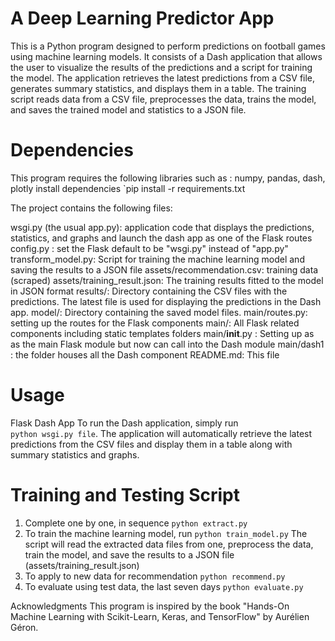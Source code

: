 # A Deep Learning Predictor App

This is a Python program designed to perform predictions on football games using machine learning models. 
It consists of a Dash application that allows the user to visualize the results of the predictions and a script for training the model. The application retrieves the latest predictions from a CSV file, generates summary statistics, and displays them in a table. The training script reads data from a CSV file, preprocesses the data, trains the model, and saves the trained model and statistics to a JSON file.

# Dependencies
This program requires the following libraries such as : numpy, pandas, dash, plotly
install dependencies 
`pip install -r requirements.txt


The project contains the following files:

wsgi.py (the usual app.py):  application code that displays the predictions, statistics, and graphs and launch the dash app as one of the Flask routes
config.py : set the Flask default to be "wsgi.py" instead of "app.py"
transform_model.py: Script for training the machine learning model and saving the results to a JSON file
assets/recommendation.csv: training data (scraped)
assets/training_result.json: The training results fitted to the model in JSON format
results/: Directory containing the CSV files with the predictions. The latest file is used for displaying the predictions in the Dash app.
model/: Directory containing the saved model files.
main/routes.py: setting up the routes for the Flask components
main/: All Flask related components including static templates folders
main/__init__.py : Setting up as as the main Flask module but now can call into the Dash module
main/dash1 : the folder houses all the Dash component
README.md: This file


# Usage
Flask Dash App
To run the Dash application, simply run  
`python wsgi.py file`. 
The application will automatically retrieve the latest predictions from the CSV files and display them in a table along with summary statistics and graphs.

# Training and Testing Script
1. Complete one by one, in sequence
`python extract.py`
2. To train the machine learning model, run
`python train_model.py`
The script will read the extracted data files from one, preprocess the data, train the model, and save the results to a JSON file (assets/training_result.json)
3. To apply to new data for recommendation 
`python recommend.py`
4. To evaluate using test data, the last seven days
`python evaluate.py`

Acknowledgments
This program is inspired by the book "Hands-On Machine Learning with Scikit-Learn, Keras, and TensorFlow" by Aurélien Géron.